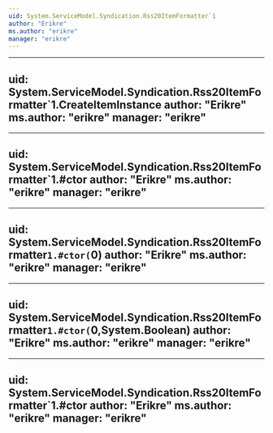 ```yaml
---
uid: System.ServiceModel.Syndication.Rss20ItemFormatter`1
author: "Erikre"
ms.author: "erikre"
manager: "erikre"
---
```


---
uid: System.ServiceModel.Syndication.Rss20ItemFormatter`1.CreateItemInstance
author: "Erikre"
ms.author: "erikre"
manager: "erikre"
---

---
uid: System.ServiceModel.Syndication.Rss20ItemFormatter`1.#ctor
author: "Erikre"
ms.author: "erikre"
manager: "erikre"
---

---
uid: System.ServiceModel.Syndication.Rss20ItemFormatter`1.#ctor(`0)
author: "Erikre"
ms.author: "erikre"
manager: "erikre"
---

---
uid: System.ServiceModel.Syndication.Rss20ItemFormatter`1.#ctor(`0,System.Boolean)
author: "Erikre"
ms.author: "erikre"
manager: "erikre"
---

---
uid: System.ServiceModel.Syndication.Rss20ItemFormatter`1.#ctor
author: "Erikre"
ms.author: "erikre"
manager: "erikre"
---
